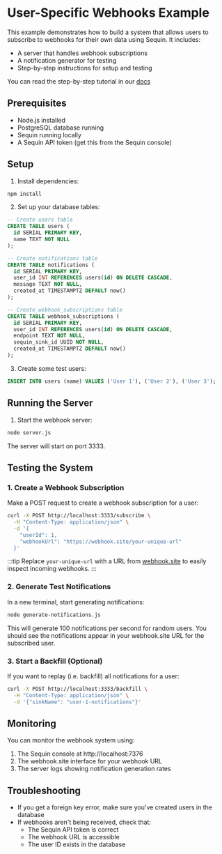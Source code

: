 # User-Specific Webhooks Example

This example demonstrates how to build a system that allows users to subscribe to webhooks for their own data using Sequin. It includes:

- A server that handles webhook subscriptions
- A notification generator for testing
- Step-by-step instructions for setup and testing

You can read the step-by-step tutorial in our [docs](https://sequinstream.com/docs/guides/user-webhooks)

## Prerequisites

- Node.js installed
- PostgreSQL database running
- Sequin running locally
- A Sequin API token (get this from the Sequin console)

## Setup

1. Install dependencies:
```bash
npm install
```

2. Set up your database tables:
```sql
-- Create users table
CREATE TABLE users (
  id SERIAL PRIMARY KEY,
  name TEXT NOT NULL
);

-- Create notifications table
CREATE TABLE notifications (
  id SERIAL PRIMARY KEY,
  user_id INT REFERENCES users(id) ON DELETE CASCADE,
  message TEXT NOT NULL,
  created_at TIMESTAMPTZ DEFAULT now()
);

-- Create webhook_subscriptions table
CREATE TABLE webhook_subscriptions (
  id SERIAL PRIMARY KEY,
  user_id INT REFERENCES users(id) ON DELETE CASCADE,
  endpoint TEXT NOT NULL,
  sequin_sink_id UUID NOT NULL,
  created_at TIMESTAMPTZ DEFAULT now()
);
```

3. Create some test users:
```sql
INSERT INTO users (name) VALUES ('User 1'), ('User 2'), ('User 3');
```

## Running the Server

1. Start the webhook server:
```bash
node server.js
```

The server will start on port 3333.

## Testing the System

### 1. Create a Webhook Subscription

Make a POST request to create a webhook subscription for a user:

```bash
curl -X POST http://localhost:3333/subscribe \
  -H "Content-Type: application/json" \
  -d '{
    "userId": 1,
    "webhookUrl": "https://webhook.site/your-unique-url"
  }'
```

:::tip
Replace `your-unique-url` with a URL from [webhook.site](https://webhook.site) to easily inspect incoming webhooks.
:::

### 2. Generate Test Notifications

In a new terminal, start generating notifications:

```bash
node generate-notifications.js
```

This will generate 100 notifications per second for random users. You should see the notifications appear in your webhook.site URL for the subscribed user.

### 3. Start a Backfill (Optional)

If you want to replay (i.e. backfill) all notifications for a user:

```bash
curl -X POST http://localhost:3333/backfill \
  -H "Content-Type: application/json" \
  -d '{"sinkName": "user-1-notifications"}'
```

## Monitoring

You can monitor the webhook system using:

1. The Sequin console at http://localhost:7376
2. The webhook.site interface for your webhook URL
3. The server logs showing notification generation rates

## Troubleshooting

- If you get a foreign key error, make sure you've created users in the database
- If webhooks aren't being received, check that:
  - The Sequin API token is correct
  - The webhook URL is accessible
  - The user ID exists in the database